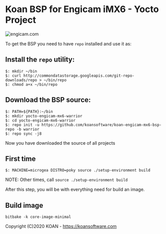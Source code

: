 # Koan BSP for Engicam iMX6 - Yocto Project

![engicam.com](https://www.engicam.com/grafiche/personalizzate/engicam2/style/images/logo.png)

To get the BSP you need to have `repo` installed and use it as:

## Install the `repo` utility:

```
$: mkdir ~/bin
$: curl http://commondatastorage.googleapis.com/git-repo-downloads/repo > ~/bin/repo
$: chmod a+x ~/bin/repo
```

## Download the BSP source:

```
$: PATH=${PATH}:~/bin
$: mkdir yocto-engicam-mx6-warrior
$: cd yocto-engicam-mx6-warrior
$: repo init -u https://github.com/koansoftware/koan-engicam-mx6-bsp-repo -b warrior
$: repo sync -j8
```

Now you have downloaded the source of all projects

## First time

```
$: MACHINE=microgea DISTRO=poky source ./setup-environment build
```
NOTE: Other times, call `source ./setup-environment build`


After this step, you will be with everything need for build an image.

## Build image

```
bitbake -k core-image-minimal
```

Copyright (C)2020 KOAN - <https://koansoftware.com>
